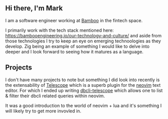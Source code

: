 Hi there, I'm Mark
---

I am a software engineer working at [Bamboo](https://bambooengineering.io/) in the fintech space.

I primarily work with the tech stack mentioned here: https://bambooengineering.io/our-technology-and-culture/ and aside from those technologies I try to keep an eye on emerging technoologies as they develop. Zig being an example of something I would like to delve into deeper and I look forward to seeing how it matures as a language.

## Projects

I don't have many projects to note but something I did look into recently is the extensability of [Telescope](https://github.com/nvim-telescope/telescope.nvim) which is a superb plugin for the [neovim](https://github.com/neovim/neovim) text editor. For which I ended up writing [dbcli-telescope](https://github.com/mark-coyle/telescope-dbcli.nvim) which allows one to list & filter their dbcli related queries within neovim.

It was a good introduction to the world of neovim + lua and it's something I will likely try to get more invovled in.
